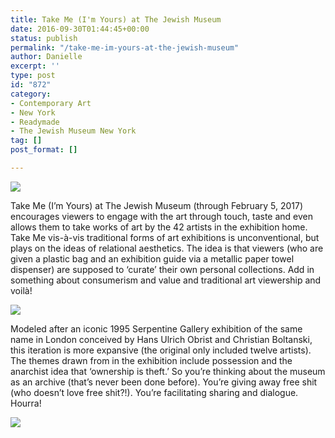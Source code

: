 ```yaml
---
title: Take Me (I'm Yours) at The Jewish Museum
date: 2016-09-30T01:44:45+00:00
status: publish
permalink: "/take-me-im-yours-at-the-jewish-museum"
author: Danielle
excerpt: ''
type: post
id: "872"
category:
- Contemporary Art
- New York
- Readymade
- The Jewish Museum New York
tag: []
post_format: []

---
```

![](https://c3.staticflickr.com/6/5300/29784047050_3e1c594cca_z.jpg)

Take Me (I’m Yours) at The Jewish Museum (through February 5, 2017) encourages viewers to engage with the art through touch, taste and even allows them to take works of art by the 42 artists in the exhibition home. Take Me vis-à-vis traditional forms of art exhibitions is unconventional, but plays on the ideas of relational aesthetics. The idea is that viewers (who are given a plastic bag and an exhibition guide via a metallic paper towel dispenser) are supposed to ‘curate’ their own personal collections. Add in something about consumerism and value and traditional art viewership and voilà!

![](https://c7.staticflickr.com/9/8799/29964810582_bc6fcca9d2_z.jpg)

Modeled after an iconic 1995 Serpentine Gallery exhibition of the same name in London conceived by Hans Ulrich Obrist and Christian Boltanski, this iteration is more expansive (the original only included twelve artists). The themes drawn from in the exhibition include possession and the anarchist idea that ‘ownership is theft.’ So you’re thinking about the museum as an archive (that’s never been done before). You’re giving away free shit (who doesn’t love free shit?!). You’re facilitating sharing and dialogue. Hourra!

![](https://c3.staticflickr.com/9/8170/29964811282_c3a6e683f5_z.jpg)